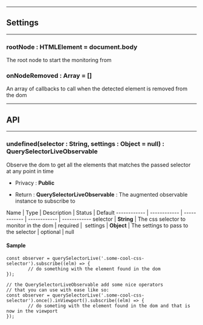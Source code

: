 
-----------------------------
## Settings
-----------------------------

### rootNode : HTMLElement = document.body
The root node to start the monitoring from

### onNodeRemoved : Array<Function> = []
An array of callbacks to call when the detected element is removed from the dom


-----------------------------
## API
-----------------------------

### undefined(selector : String, settings : Object = null) : QuerySelectorLiveObservable
Observe the dom to get all the elements that matches the passed selector at any point in time

- Privacy : **Public**

- Return : **QuerySelectorLiveObservable** : The augmented observable instance to subscribe to

Name | Type | Description | Status | Default
------------ | ------------ | ------------ | ------------ | ------------
selector | **String** | The css selector to monitor in the dom | required | 
settings | **Object** | The settings to pass to the selector | optional | null


#### Sample
```language-undefined
const observer = querySelectorLive('.some-cool-css-selector').subscribe((elm) => {
		// do something with the element found in the dom
});

// the QuerySelectorLiveObservable add some nice operators
// that you can use with ease like so:
const observer = querySelectorLive('.some-cool-css-selector').once().inViewport().subscribe((elm) => {
		// do someting with the element found in the dom and that is now in the viewport
});

```


